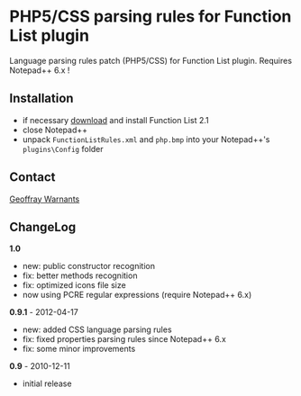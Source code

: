PHP5/CSS parsing rules for Function List plugin
===============================================

Language parsing rules patch (PHP5/CSS) for Function List plugin.
Requires Notepad++ 6.x !

Installation
------------

- if necessary [download](http://sourceforge.net/projects/npp-plugins/files/Function%20List/) and install Function List 2.1
- close Notepad++
- unpack `FunctionListRules.xml` and `php.bmp` into your Notepad++'s `plugins\Config` folder

Contact
-------

[Geoffray Warnants](http://www.geoffray.be/blog/php/patch-php5-pour-npp-function-list)

ChangeLog
---------

**1.0**
- new: public constructor recognition
- fix: better methods recognition
- fix: optimized icons file size
- now using PCRE regular expressions (require Notepad++ 6.x)

**0.9.1** - 2012-04-17
- new: added CSS language parsing rules
- fix: fixed properties parsing rules since Notepad++ 6.x
- fix: some minor improvements

**0.9** - 2010-12-11
- initial release